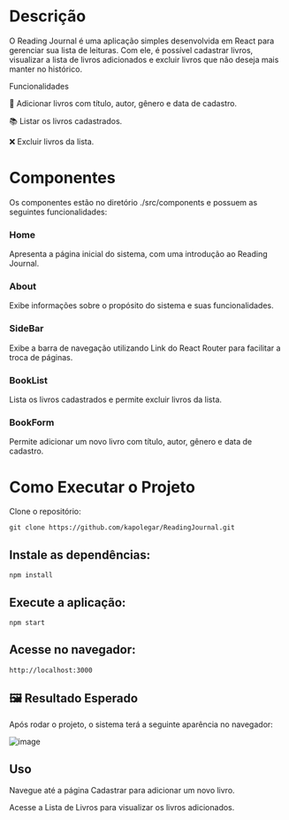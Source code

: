 # Descrição

O Reading Journal é uma aplicação simples desenvolvida em React para gerenciar sua lista de leituras. Com ele, é possível cadastrar livros, visualizar a lista de livros adicionados e excluir livros que não deseja mais manter no histórico.

Funcionalidades

📖 Adicionar livros com título, autor, gênero e data de cadastro.

📚 Listar os livros cadastrados.

❌ Excluir livros da lista.

# Componentes

Os componentes estão no diretório ./src/components e possuem as seguintes funcionalidades:

### Home

Apresenta a página inicial do sistema, com uma introdução ao Reading Journal.

### About

Exibe informações sobre o propósito do sistema e suas funcionalidades.

### SideBar

Exibe a barra de navegação utilizando Link do React Router para facilitar a troca de páginas.

### BookList

Lista os livros cadastrados e permite excluir livros da lista.

### BookForm

Permite adicionar um novo livro com título, autor, gênero e data de cadastro.


# Como Executar o Projeto

Clone o repositório:

```
git clone https://github.com/kapolegar/ReadingJournal.git
```  

## Instale as dependências:

```
npm install
```

## Execute a aplicação:

```
npm start
```

## Acesse no navegador:

```
http://localhost:3000
```  

## 🖼️ Resultado Esperado  

Após rodar o projeto, o sistema terá a seguinte aparência no navegador:  

![image](https://github.com/user-attachments/assets/4eac7849-b5f7-4802-aaf9-00f2920bb017)

## Uso

Navegue até a página Cadastrar para adicionar um novo livro.

Acesse a Lista de Livros para visualizar os livros adicionados.

